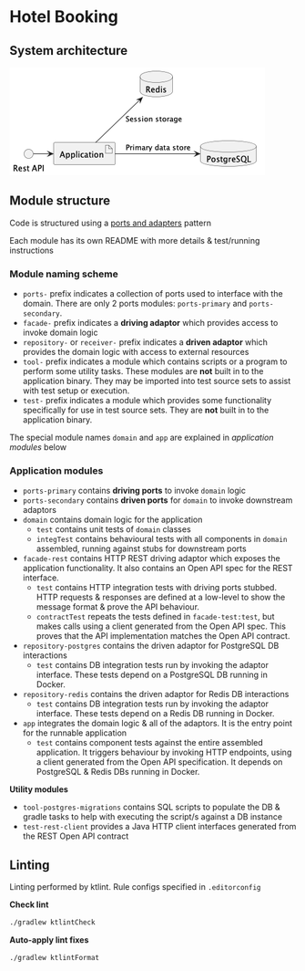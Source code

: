 # Hotel Booking

## System architecture

![app-architecture](./docs/app-architecture.png)

## Module structure

Code is structured using a
[ports and adapters](https://codesoapbox.dev/ports-adapters-aka-hexagonal-architecture-explained/) pattern

Each module has its own README with more details & test/running instructions

### Module naming scheme

- `ports-` prefix indicates a collection of ports used to interface with the domain. There are only 2 ports modules:
`ports-primary` and `ports-secondary`.
- `facade-` prefix indicates a **driving adaptor** which provides access to invoke domain logic
- `repository-` or `receiver-` prefix indicates a **driven adaptor** which provides the domain logic with access to
external resources
- `tool-` prefix indicates a module which contains scripts or a program to perform some utility tasks. These modules
are **not** built in to the application binary. They may be imported into test source sets to assist with test setup or
execution.
- `test-` prefix indicates a module which provides some functionality specifically for use in test source sets. They are
**not** built in to the application binary.

The special module names `domain` and `app` are explained in *application modules* below

### Application modules

- `ports-primary` contains **driving ports** to invoke `domain` logic
- `ports-secondary` contains **driven ports** for `domain` to invoke downstream adaptors
- `domain` contains domain logic for the application
  - `test` contains unit tests of `domain` classes
  - `integTest` contains behavioural tests with all components in `domain` assembled, running against stubs for
downstream ports
- `facade-rest` contains HTTP REST driving adaptor which exposes the application functionality. It also contains an
Open API spec for the REST interface.
  - `test` contains HTTP integration tests with driving ports stubbed. HTTP requests & responses are defined at a
low-level to show the message format & prove the API behaviour.
  - `contractTest` repeats the tests defined in `facade-test:test`, but makes calls using a client generated from the
Open API spec. This proves that the API implementation matches the Open API contract.
- `repository-postgres` contains the driven adaptor for PostgreSQL DB interactions
  - `test` contains DB integration tests run by invoking the adaptor interface. These tests depend on a PostgreSQL DB
running in Docker.
- `repository-redis` contains the driven adaptor for Redis DB interactions
  - `test` contains DB integration tests run by invoking the adaptor interface. These tests depend on a Redis DB
running in Docker.
- `app` integrates the domain logic & all of the adaptors. It is the entry point for the runnable application
  - `test` contains component tests against the entire assembled application. It triggers behaviour by invoking HTTP
endpoints, using a client generated from the Open API specification. It depends on PostgreSQL & Redis DBs running in
Docker.

**Utility modules**

- `tool-postgres-migrations` contains SQL scripts to populate the DB & gradle tasks to help with executing the script/s
against a DB instance
- `test-rest-client` provides a Java HTTP client interfaces generated from the REST Open API contract

## Linting

Linting performed by ktlint. Rule configs specified in `.editorconfig`

**Check lint**

```sh
./gradlew ktlintCheck
```

**Auto-apply lint fixes**

```sh
./gradlew ktlintFormat
```
